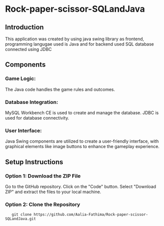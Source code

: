 # Rock-paper-scissor-SQLandJava
## Introduction
This application was created by using java swing library as frontend, programming langugae used is Java and for backend used SQL database connected using JDBC
## Components
### Game Logic: 
The Java code handles the game rules and outcomes.
### Database Integration: 
MySQL Workbench CE is used to create and manage the database. JDBC is used for database connectivity.
### User Interface: 
Java Swing components are utilized to create a user-friendly interface, with graphical elements like image buttons to enhance the gameplay experience.
## Setup Instructions
### Option 1: Download the ZIP File
Go to the GitHub repository.
Click on the "Code" button.
Select "Download ZIP" and extract the files to your local machine.
### Option 2: Clone the Repository
```
   git clone https://github.com/Aalia-Fathima/Rock-paper-scissor-SQLandJava.git

```


